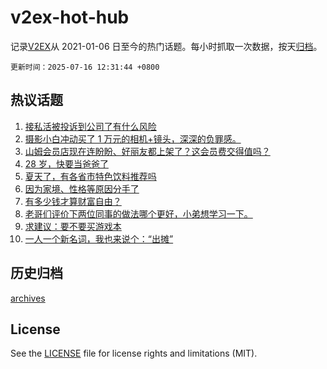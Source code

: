 # v2ex-hot-hub

 记录[V2EX](https://www.v2ex.com/)从 2021-01-06 日至今的热门话题。每小时抓取一次数据，按天[归档](archives)。

`更新时间：2025-07-16 12:31:44 +0800`

## 热议话题

1. [接私活被投诉到公司了有什么风险](https://www.v2ex.com/t/1145451)
1. [摄影小白冲动买了 1 万元的相机+镜头，深深的负罪感。](https://www.v2ex.com/t/1145332)
1. [山姆会员店现在连盼盼、好丽友都上架了？这会员费交得值吗？](https://www.v2ex.com/t/1145393)
1. [28 岁，快要当爸爸了](https://www.v2ex.com/t/1145317)
1. [夏天了，有各省市特色饮料推荐吗](https://www.v2ex.com/t/1145459)
1. [因为家境、性格等原因分手了](https://www.v2ex.com/t/1145462)
1. [有多少钱才算财富自由？](https://www.v2ex.com/t/1145487)
1. [老哥们评价下两位同事的做法哪个更好，小弟想学习一下。](https://www.v2ex.com/t/1145400)
1. [求建议：要不要买游戏本](https://www.v2ex.com/t/1145297)
1. [一人一个新名词，我也来说个：“出摊”](https://www.v2ex.com/t/1145450)

## 历史归档

[archives](archives)

## License

See the [LICENSE](LICENSE) file for license rights and limitations (MIT).
